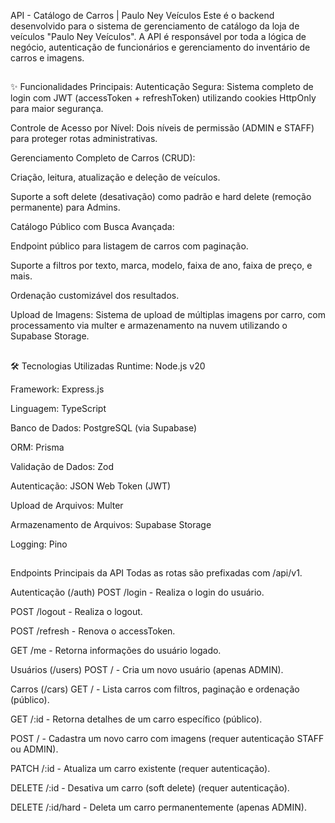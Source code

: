 API - Catálogo de Carros | Paulo Ney Veículos
Este é o backend desenvolvido para o sistema de gerenciamento de catálogo da loja de veículos "Paulo Ney Veículos". A API é responsável por toda a lógica de negócio, autenticação de funcionários e gerenciamento do inventário de carros e imagens.
##

✨ Funcionalidades Principais:
Autenticação Segura: Sistema completo de login com JWT (accessToken + refreshToken) utilizando cookies HttpOnly para maior segurança.

Controle de Acesso por Nível: Dois níveis de permissão (ADMIN e STAFF) para proteger rotas administrativas.

Gerenciamento Completo de Carros (CRUD):

Criação, leitura, atualização e deleção de veículos.

Suporte a soft delete (desativação) como padrão e hard delete (remoção permanente) para Admins.

Catálogo Público com Busca Avançada:

Endpoint público para listagem de carros com paginação.

Suporte a filtros por texto, marca, modelo, faixa de ano, faixa de preço, e mais.

Ordenação customizável dos resultados.

Upload de Imagens: Sistema de upload de múltiplas imagens por carro, com processamento via multer e armazenamento na nuvem utilizando o Supabase Storage.
##

🛠️ Tecnologias Utilizadas
Runtime: Node.js v20

Framework: Express.js

Linguagem: TypeScript

Banco de Dados: PostgreSQL (via Supabase)

ORM: Prisma

Validação de Dados: Zod

Autenticação: JSON Web Token (JWT)

Upload de Arquivos: Multer

Armazenamento de Arquivos: Supabase Storage

Logging: Pino

##

Endpoints Principais da API
Todas as rotas são prefixadas com /api/v1.

Autenticação (/auth)
POST /login - Realiza o login do usuário.

POST /logout - Realiza o logout.

POST /refresh - Renova o accessToken.

GET /me - Retorna informações do usuário logado.

Usuários (/users)
POST / - Cria um novo usuário (apenas ADMIN).

Carros (/cars)
GET / - Lista carros com filtros, paginação e ordenação (público).

GET /:id - Retorna detalhes de um carro específico (público).

POST / - Cadastra um novo carro com imagens (requer autenticação STAFF ou ADMIN).

PATCH /:id - Atualiza um carro existente (requer autenticação).

DELETE /:id - Desativa um carro (soft delete) (requer autenticação).

DELETE /:id/hard - Deleta um carro permanentemente (apenas ADMIN).
